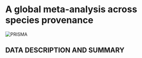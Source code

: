 # A global meta-analysis across species provenance

![PRISMA](https://github.com/user-attachments/assets/62745864-6dbb-4d51-8c98-f927d4c260d1)

## DATA DESCRIPTION AND SUMMARY

